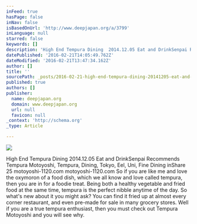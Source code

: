```yaml
---
inFeed: true
hasPage: false
inNav: false
isBasedOnUrl: 'http://www.deepjapan.org/a/3799'
inLanguage: null
starred: false
keywords: []
description: 'High End Tempura Dining  2014.12.05 Eat and DrinkSenpai Recommends Tempura Motoyoshi, Tempura, Dining, Tokyo, Eel, Uni, Fine Dining       inShare 25      motoyo'
datePublished: '2016-02-21T14:05:49.762Z'
dateModified: '2016-02-21T13:47:34.162Z'
author: []
title: ''
sourcePath: _posts/2016-02-21-high-end-tempura-dining-20141205-eat-and-drinksenpai-reco.md
published: true
authors: []
publisher:
  name: deepjapan.org
  domain: www.deepjapan.org
  url: null
  favicon: null
_context: 'http://schema.org'
_type: Article

---
```

![](https://the-grid-user-content.s3-us-west-2.amazonaws.com/32a567c2-8dce-4b07-9cdc-d92b220bf790.jpg)

High End Tempura Dining 2014.12.05 Eat and DrinkSenpai Recommends Tempura Motoyoshi, Tempura, Dining, Tokyo, Eel, Uni, Fine Dining inShare 25 motoyoshi-1120.com motoyoshi-1120.com So if you are like me and love the oxymoron of a food dish, which we all know and love called tempura, then you are in for a foodie treat. Being both a healthy vegetable and fried food at the same time, tempura is the perfect nibble anytime of the day. So what's new about it you might ask? You can find it fried up at almost every corner restaurant, and even pre-made for sale in many grocery stores. Well if you are a true tempura enthusiast, then you must check out Tempura Motoyoshi and you will see why.